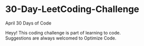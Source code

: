 # 30-Day-LeetCoding-Challenge
April 30 Days of Code

Heyy!
This coding challenge is part of learning to code.  
Suggestions are always welcomed to Optimize Code.
